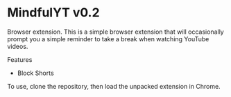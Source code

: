# MindfulYT v0.2
Browser extension. This is a simple browser extension that will occasionally prompt you a simple reminder to take a break when watching YouTube videos. 

Features

* Block Shorts



To use, clone the repository, then load the unpacked extension in Chrome.

